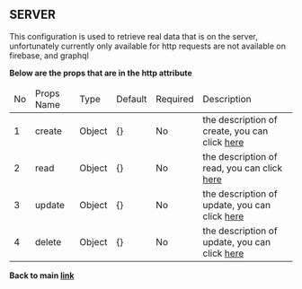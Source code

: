 ## SERVER ##

This configuration is used to retrieve real data that is on the server, unfortunately currently only available for http requests are not available on firebase, and graphql

<b>Below are the props that are in the http attribute</b>

<table>
  <thead>
    <tr>
      <td>No</td>
      <td>Props Name</td>
      <td>Type</td>
      <td>Default</td>
      <td>Required</td>
      <td>Description</td>
    </tr>
</thead>
<tbody>
  <tr>
    <td>1</td>
    <td>create</td>
    <td>Object</td>
    <td>{}</td>
    <td>No</td>
    <td>the description of create, you can click <a href="#create">here</a></td>
  </tr>
  <tr>
    <td>2</td>
    <td>read</td>
    <td>Object</td>
    <td>{}</td>
    <td>No</td>
    <td>the description of read, you can click <a href="#read">here</a></td>  
  </tr>
  <tr>
    <td>3</td>
    <td>update</td>
    <td>Object</td>
    <td>{}</td>
    <td>No</td>  
    <td>the description of update, you can click <a href="#update">here</a></td>
  </tr>
  <tr>
    <td>4</td>
    <td>delete</td>
    <td>Object</td>
    <td>{}</td>
    <td>No</td>
    <td>the description of update, you can click <a href="#update">here</a></td>
   </tr>
</tbody>
</table>


<b>Back to main <a href="https://github.com/azharprabudi/react-autogenerate-crud">link</a></b>
